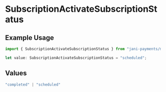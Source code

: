 # SubscriptionActivateSubscriptionStatus

## Example Usage

```typescript
import { SubscriptionActivateSubscriptionStatus } from "jani-payments/models/operations";

let value: SubscriptionActivateSubscriptionStatus = "scheduled";
```

## Values

```typescript
"completed" | "scheduled"
```